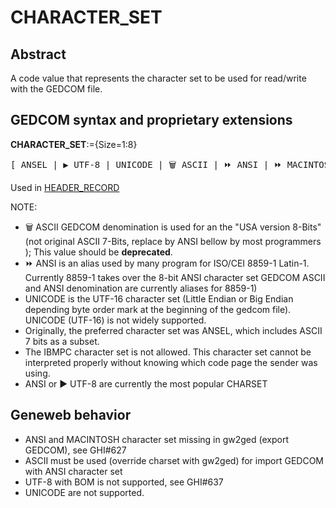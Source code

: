﻿# CHARACTER_SET
## Abstract
A code value that represents the character set to be used for read/write with the GEDCOM file.


## GEDCOM syntax and proprietary extensions

**CHARACTER_SET**:={Size=1:8}
<pre>
[ ANSEL | &#x25B6; UTF-8 | UNICODE | &#x1F5D1; ASCII | &#x23E9; ANSI | &#x23E9; MACINTOSH ]
</pre>
Used in <a href=Ged.HEADER_RECORD.md>HEADER_RECORD</a><br />


NOTE:
- &#x1F5D1; ASCII GEDCOM denomination is used for an the "USA version 8-Bits" (not original ASCII 7-Bits, replace by ANSI bellow by most programmers ); This value should be **deprecated**.
- &#x23E9; ANSI is an alias used by many program for ISO/CEI 8859-1 Latin-1. Currently 8859-1 takes over the 8-bit ANSI character set GEDCOM ASCII and ANSI denomination are currently aliases for 8859-1)
- UNICODE is the UTF-16 character set (Little Endian or Big Endian depending byte order mark at the beginning of the gedcom file). UNICODE (UTF-16) is not widely supported.
- Originally, the preferred character set was  ANSEL, which includes ASCII 7 bits as a subset.
- The IBMPC character set is not allowed. This character set cannot be interpreted properly without knowing which code page the sender was using.
- ANSI or &#x25B6; UTF-8 are currently the most popular CHARSET

## Geneweb behavior



- ANSI and MACINTOSH character set missing in gw2ged (export GEDCOM), see GHI#627
- ASCII must be used (override charset with gw2ged) for import GEDCOM with ANSI character set
- UTF-8 with BOM is not supported, see GHI#637
- UNICODE are not supported.


